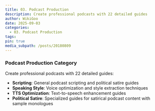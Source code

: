 ```yaml
---
title: 03. Podcast Production
description: Create professional podcasts with 22 detailed guides
author: WikiGoo
date: 2025-09-03
categories:
  - 03. Podcast Production
tags:
pin: true
media_subpath: /posts/20180809
---
```

### Podcast Production Category

Create professional podcasts with 22 detailed guides:
- **Scripting**: General podcast scripting and political satire guides
- **Speaking Style**: Voice optimization and style extraction techniques
- **TTS Optimization**: Text-to-speech enhancement guides
- **Political Satire**: Specialized guides for satirical podcast content with sample monologues
